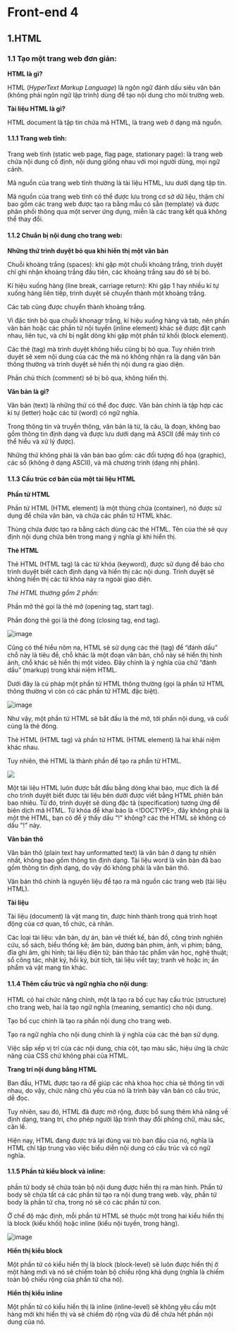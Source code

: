 # Front-end 4

## 1.HTML

### 1.1 Tạo một trang web đơn giản:

**HTML là gì?**

HTML (*HyperText Markup Language*) là ngôn ngữ đánh dấu siêu văn bản (không phải ngôn ngữ lập trình) dùng để tạo nội dung cho môi trường web.

**Tài liệu HTML là gì?**

HTML document là tập tin chứa mã HTML, là trang web ở dạng mã nguồn.<br>

#### 1.1.1 Trang web tĩnh:

Trang web tĩnh (static web page, flag page, stationary page): 
là trang web chứa nội dung cố định, 
nội dung giống nhau với mọi người dùng,
mọi ngữ cảnh.

Mã nguồn của trang web tĩnh thường là tài liệu HTML, 
lưu dưới dạng tập tin.

Mã nguồn của trang web tĩnh có thể được lưu trong cơ sở dữ liệu,
thậm chí bao gồm các trang web được tạo ra bằng mẫu có sẵn (template) và được phân phối thông qua một server ứng dụng,
miễn là các trang kết quả không thể thay đổi.

#### 1.1.2 Chuẩn bị nội dung cho trang web:

**Những thứ trình duyệt bỏ qua khi hiển thị một văn bản**

Chuỗi khoảng trắng (spaces): 
khi gặp một chuỗi khoảng trắng,
trình duyệt chỉ ghi nhận khoảng trắng đầu tiên,
các khoảng trắng sau đó sẽ bị bỏ.

Kí hiệu xuống hàng (line break, carriage return):
Khi gặp 1 hay nhiều kí tự xuống hàng liên tiếp,
trình duyệt sẽ chuyển thành một khoảng trắng.

Các tab cũng được chuyển thành khoảng trắng.

Vì đặc tính bỏ qua chuỗi khonagr trắng,
kí hiệu xuống hàng và tab,
nên phần văn bản hoặc các phần tử nội tuyến (inline element) khác sẽ được đặt cạnh nhau, liên tục, 
và chỉ bị ngắt dòng khi gặp một phần tử khối (block element).

Các thẻ (tag) mà trình duyệt không hiểu cũng bị bỏ qua.
Tuy nhiên trình duyệt sẽ xem nội dung của các thẻ mà nó không nhận ra là dạng văn bản thông thường và trình duyệt sẽ hiển thị nội dung ra giao diện.

Phần chú thích (comment) sẽ bị bỏ qua, không hiển thị.

**Văn bản là gì?**

Văn bản (text) là những thứ có thể đọc được. Văn bản chính là tập hợp các kí tự (letter) hoặc các từ (word) có ngữ nghĩa.

Trong thông tin và truyền thông, văn bản là từ, là câu, là đoạn, không bao gồm thông tin định dạng và được lưu dưới dạng mã ASCII (để máy tính có thể hiểu và xử lý được).

Những thứ không phải là văn bản bao gồm: các đối tượng đồ họa (graphic), các số (không ở dạng ASCII), và mã chương trình (dạng nhị phân).

#### 1.1.3 Cấu trúc cơ bản của một tài liệu HTML

**Phần tử HTML**

Phần tử HTML (HTML element) là một thùng chứa (container), nó được sử dụng để chứa văn bản, và chứa các phần tử HTML khác.

Thùng chứa được tạo ra bằng cách dùng các thẻ HTML. Tên của thẻ sẽ quy định nội dung chứa bên trong mang ý nghĩa gì khi hiển thị.

**Thẻ HTML**

Thẻ HTML (HTML tag) là các từ khóa (keyword), được sử dụng để báo cho trình duyệt biết cách định dạng và hiển thị các nội dung.
Trình duyệt sẽ không hiển thị các từ khóa này ra ngoài giao diện.

*Thẻ HTML thường gồm 2 phần:*

Phần mở thẻ gọi là thẻ mở (opening tag, start tag).

Phần đóng thẻ gọi là thẻ đóng (closing tag, end tag).

![image](https://blogger.googleusercontent.com/img/b/R29vZ2xl/AVvXsEg387_FiMuzl_43ZYdvKCcEjstmarc22ifjVBMwmp761lOsO-ESTVu6SKNpjFaTC5zCJPOvaX8xdfdYT-3rC7AWpnfuvWDJ6tYnRbPWkhPmDLjZvuBdmIMj9E8aDRfMyD9mmWxVk1lgYGs/s698/html1.jpg)

Cũng có thể hiểu nôm na, HTML sẽ sử dụng các thẻ (tag) để “đánh dấu” chỗ này là tiêu đề, chỗ khác là một đoạn văn bản, chỗ này sẽ hiển thị hình ảnh, 
chỗ khác sẽ hiển thị một video. Đây chính là ý nghĩa của chữ “đánh dấu” (markup) trong khái niệm HTML.

Dưới đây là cú pháp một phần tử HTML thông thường (gọi là phần tử HTML thông thường vì còn có các phần tử HTML đặc biệt).

![image](https://blogger.googleusercontent.com/img/b/R29vZ2xl/AVvXsEgPxwmZ-9lpbVqko8FdwA4w8stYJJKBUCgCqDfGk4Epm5M-YoDVPPn-tzqV6YiOYG95arQDG8EZ0RCKa1_m4Vsqh3lEJ9YyFF99XzqmhssTkXmVgjYA_wTZEWNzdODGT8t4BuEclL_-xOo/w400-h140/html2.jpg)

Như vậy, một phần tử HTML sẽ bắt đầu là thẻ mở, tới phần nội dung, và cuối cùng là thẻ đóng.

Thẻ HTML (HTML tag) và phần tử HTML (HTML element) là hai khái niệm khác nhau.

Tuy nhiên, thẻ HTML là thành phần để tạo ra phần tử HTML.

![](https://blogger.googleusercontent.com/img/b/R29vZ2xl/AVvXsEjCQmRvnlS5YD3D6d702cLcYdfWgL0QxPhB4Z-KPbqD496d-r2PEKQ5_HgFk8FiIFHt4S8fWfx55nBEQLfzPqtM_0Fk5hdjTdVGsbFJpLhTHbYU848o_OLPa1K-wo4Oywbajj71ryz3N3k/w400-h364/html3.jpg)

Một tài liệu HTML luôn được bắt đầu bằng dòng khai báo, mục đích là để cho trình duyệt biết được tài liệu bên dưới được viết bằng HTML phiên bản bao nhiêu. Từ đó, trình duyệt sẽ dùng đặc tả (specification) tương ứng để biên dịch mã HTML. Từ khóa để khai báo là <!DOCTYPE>, đây không phải là một thẻ HTML, bạn có để ý thấy dấu "!" không? các thẻ HTML sẽ không có dấu "!" này.

**Văn bản thô**

Văn bản thô (plain text hay unformatted text) là văn bản ở dạng tự nhiên nhất, không bao gồm thông tin định dạng. Tài liệu word là văn bản đã bao gồm thông tin định dạng, do vậy đó không phải là văn bản thô.

Văn bản thô chính là nguyên liệu để tạo ra mã nguồn các trang web (tài liệu HTML).

**Tài liệu**

Tài liệu (document) là vật mang tin, được hình thành trong quá trình hoạt động của cơ quan, tổ chức, cá nhân.

Các loại tài liệu: văn bản, dự án, bản vẽ thiết kế, bản đồ, công trình nghiên cứu, sổ sách, biểu thống kê; âm bản, dương bản phim, ảnh, vi phim; băng, đĩa ghi âm, ghi hình; tài liệu điện tử; bản thảo tác phẩm văn học, nghệ thuật; sổ công tác, nhật ký, hồi ký, bút tích, tài liệu viết tay; tranh vẽ hoặc in; ấn phẩm và vật mang tin khác.

#### 1.1.4 Thêm cấu trúc và ngữ nghĩa cho nội dung:

HTML có hai chức năng chính, một là tạo ra bố cục hay cấu trúc (structure) cho trang web, hai là tạo ngữ nghĩa (meaning, semantic) cho nội dung.

Tạo bố cục chính là tạo ra phần nội dung cho trang web.

Tạo ra ngữ nghĩa cho nội dung chính là ý nghĩa của các thẻ bạn sử dụng.

Việc sắp xếp vị trí của các nội dung, chia cột, tạo màu sắc, hiệu ứng là chức năng của CSS chứ không phải  của HTML.

**Trang trí nội dung bằng HTML**

Ban đầu, HTML được tạo ra để giúp các nhà khoa học chia sẻ thông tin với nhau, do vậy, chức năng chủ yếu của nó là trình bày văn bản có cấu trúc, dễ đọc.

Tuy nhiên, sau đó, HTML đã được mở rộng, được bổ sung thêm khả năng về định dạng, trang trí, cho phép người lập trình thay đổi phông chữ, màu sắc, căn lề.

Hiện nay, HTML đang được trả lại đúng vai trò ban đầu của nó, nghĩa là HTML chỉ tập trung vào việc biểu diễn nội dung có cấu trúc và có ngữ nghĩa.

#### 1.1.5 Phần tử kiểu block và inline:

phần tử body sẽ chứa toàn bộ nội dung được hiển thị ra màn hình. Phần tử body sẽ chứa tất cả các phần tử tạo ra nội dung trang web. vậy, phần tử body là phần tử cha, trong nó sẽ có các phần tử con.

Ở chế độ mặc định, mỗi phần tử HTML sẽ thuộc một trong hai kiểu hiển thị là block (kiểu khối) hoặc inline (kiểu nội tuyến, trong hàng).

![image](https://blogger.googleusercontent.com/img/b/R29vZ2xl/AVvXsEjdzwURldwbAuqp8fWSGvGLkxKHQDiNToTFiUE9W0a0Yf6jD6gyXB3qwgUdm73VTWYB85ZlE1j3u6PeEQmS6oghFrf7XayofRqGsvEGO_ZETWbbXK310oIjCwdJGV3qltfgNm2dHdW6Xe8/w400-h194/html4.jpg)

**Hiển thị kiểu block**

Một phần tử có kiểu hiển thị là block (block-level) sẽ luôn được hiển thị ở một hàng mới và nó sẽ chiếm toàn bộ chiều rộng khả dụng (nghĩa là chiếm toàn bộ chiều rộng của phần tử cha nó).

**Hiển thị kiểu inline**

Một phần tử có kiểu hiển thị là inline (inline-level) sẽ không yêu cầu một hàng mới khi hiển thị và sẽ chiếm độ rộng vừa đủ để chứa hết phần nội dung của nó.
